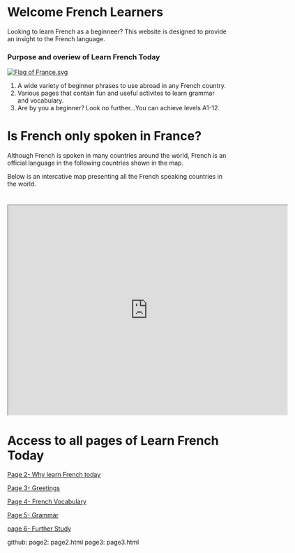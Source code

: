 <h1>Welcome French Learners</h1>
<p> Looking to learn French as a beginneer? This website is designed to provide an insight to the French language.
 
 <h3> Purpose and overiew of Learn French Today</h3>
 
 <p>
<a href="https://en.wikipedia.org/wiki/File:Flag_of_France.svg#/media/File:Flag_of_France.svg">
<img class="imgRight" src="https://upload.wikimedia.org/wikipedia/en/thumb/c/c3/Flag_of_France.svg/1200px-Flag_of_France.svg.png" alt="Flag of France.svg"></a><br>
     <ol>
 <li> A wide variety of beginner phrases to use abroad in any French country. </li>
 <li> Various pages that contain fun and useful activites to learn grammar and vocabulary. </li>
 <li> Are by you a beginner? Look no further...You can achieve levels A1-12. </li>
</ol>
    </p>                                                                                       


<p style="clear:both;"></p>



<h1>Is French only spoken in France?</h1>

Although French is spoken in many countries around the world, French is an official language in the following countries shown in the map.

Below is an intercative map presenting all the French speaking countries in the world.


<h1></h1>

<iframe src="https://www.google.com/maps/d/embed?mid=1GwtpxOB108C-ZDzWXY9HzXxil6dBnWXL" width="640" height="480"></iframe>



<h1>Access to all pages of Learn French Today</h1>

<a href="https://laurenanderson97.github.io/SML209-18/grammar.html">Page 2- Why learn French today</a>

<a href="https://laurenanderson97.github.io/SML209-18/vocabulary.html">Page 3- Greetings</a>

<a href="https://laurenanderson97.github.io/SML209-18/listening.html">Page 4- French Vocabulary</a>

<a href="https://laurenanderson97.github.io/SML209-18/reading.html">Page 5- Grammar</a>

<a href="https://laurenanderson97.github.io/SML209-18/homework.html">page 6- Further Study</a>




github:
  page2: page2.html
  page3: page3.html
